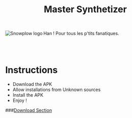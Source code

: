 <h1 align="center">
  Master Synthetizer
</h1>
<br>

<img src="https://github.com/SebastienBenazet/MasterSynthetizer/blob/master/app/src/main/res/mipmap-xhdpi/ic_launcher.png"
 alt="Snowplow logo" title="Heenok" align="left" /> Han ! Pour tous les p'tits fanatiques.
<br>
<br>
<br>
<br>

# Instructions
- Download the APK
- Allow installations from Unknown sources
- Install the APK
- Enjoy !


###[Download Section](https://github.com/SebastienBenazet/MasterSynthetizer/releases)
